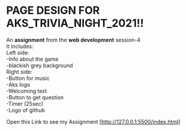 <h1>PAGE DESIGN FOR AKS_TRIVIA_NIGHT_2021!!</h1>

An **assignment** from the **web development** session-4
<br/>It includes:
<br/>Left side:
    <br/>-Info about the game
    <br/>-blackish grey background
<br/>Right side:
    <br/>-Button for music
    <br/>-Aks logo
    <br/>-Welcoming text
    <br/>-Button to get question
    <br/>-Timer (25sec)
    <br/>-Logo of github

Open this Link to see my Assignment [http://127.0.0.1:5500/index.html]

